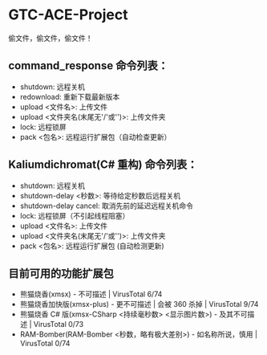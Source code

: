 # GTC-ACE-Project
偷文件，偷文件，偷文件！
## command_response 命令列表：
* shutdown: 远程关机
* redownload: 重新下载最新版本
* upload <文件名>: 上传文件
* upload <文件夹名(末尾无'/'或'\')>: 上传文件夹
* lock: 远程锁屏
* pack <包名>: 远程运行扩展包（自动检查更新）
## Kaliumdichromat(C# 重构) 命令列表：
* shutdown: 远程关机
* shutdown-delay <秒数>: 等待给定秒数后远程关机
* shutdown-delay cancel: 取消先前的延迟远程关机命令
* lock: 远程锁屏（不引起线程阻塞）
* upload <文件名>: 上传文件
* upload <文件夹名(末尾无'/'或'\')>: 上传文件夹
* pack <包名>: 远程运行扩展包 (自动检测更新)

## 目前可用的功能扩展包
* 熊猫烧香(xmsx) - 不可描述 | VirusTotal 6/74
* 熊猫烧香加快版(xmsx-plus) - 更不可描述 | 会被 360 杀掉 | VirusTotal 9/74
* 熊猫烧香 C# 版(xmsx-CSharp <持续毫秒数> <显示图片数>) - 及其不可描述 | VirusTotal 0/73
* RAM-Bomber(RAM-Bomber <秒数，略有极大差别>) - 如名称所说，慎用 | VirusTotal 0/74

